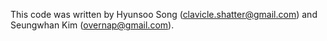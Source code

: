 This code was written by Hyunsoo Song (clavicle.shatter@gmail.com) and Seungwhan Kim (overnap@gmail.com).